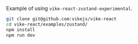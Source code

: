 Example of using `vike-react-zustand-experimental`.

```bash
git clone git@github.com:vikejs/vike-react
cd vike-react/examples/zustand/
npm install
npm run dev
```
